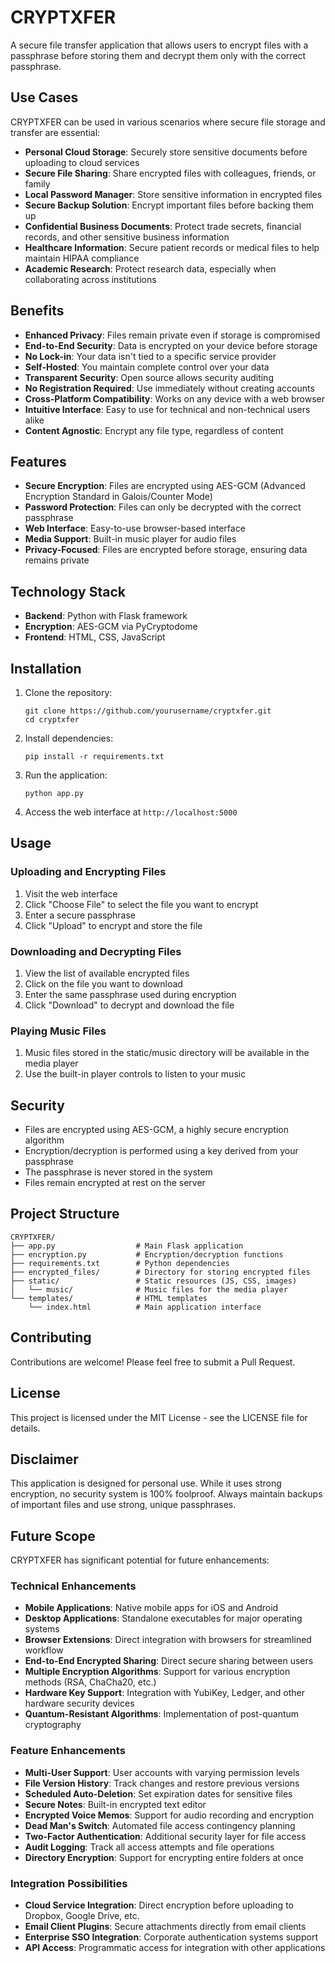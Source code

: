 # CRYPTXFER

A secure file transfer application that allows users to encrypt files with a passphrase before storing them and decrypt them only with the correct passphrase.

## Use Cases

CRYPTXFER can be used in various scenarios where secure file storage and transfer are essential:

- **Personal Cloud Storage**: Securely store sensitive documents before uploading to cloud services
- **Secure File Sharing**: Share encrypted files with colleagues, friends, or family
- **Local Password Manager**: Store sensitive information in encrypted files
- **Secure Backup Solution**: Encrypt important files before backing them up
- **Confidential Business Documents**: Protect trade secrets, financial records, and other sensitive business information
- **Healthcare Information**: Secure patient records or medical files to help maintain HIPAA compliance
- **Academic Research**: Protect research data, especially when collaborating across institutions

## Benefits

- **Enhanced Privacy**: Files remain private even if storage is compromised
- **End-to-End Security**: Data is encrypted on your device before storage
- **No Lock-in**: Your data isn't tied to a specific service provider
- **Self-Hosted**: You maintain complete control over your data
- **Transparent Security**: Open source allows security auditing
- **No Registration Required**: Use immediately without creating accounts
- **Cross-Platform Compatibility**: Works on any device with a web browser
- **Intuitive Interface**: Easy to use for technical and non-technical users alike
- **Content Agnostic**: Encrypt any file type, regardless of content

## Features

- **Secure Encryption**: Files are encrypted using AES-GCM (Advanced Encryption Standard in Galois/Counter Mode)
- **Password Protection**: Files can only be decrypted with the correct passphrase
- **Web Interface**: Easy-to-use browser-based interface
- **Media Support**: Built-in music player for audio files
- **Privacy-Focused**: Files are encrypted before storage, ensuring data remains private

## Technology Stack

- **Backend**: Python with Flask framework
- **Encryption**: AES-GCM via PyCryptodome
- **Frontend**: HTML, CSS, JavaScript

## Installation

1. Clone the repository:
   ```
   git clone https://github.com/yourusername/cryptxfer.git
   cd cryptxfer
   ```

2. Install dependencies:
   ```
   pip install -r requirements.txt
   ```

3. Run the application:
   ```
   python app.py
   ```

4. Access the web interface at `http://localhost:5000`

## Usage

### Uploading and Encrypting Files

1. Visit the web interface
2. Click "Choose File" to select the file you want to encrypt
3. Enter a secure passphrase
4. Click "Upload" to encrypt and store the file

### Downloading and Decrypting Files

1. View the list of available encrypted files
2. Click on the file you want to download
3. Enter the same passphrase used during encryption
4. Click "Download" to decrypt and download the file

### Playing Music Files

1. Music files stored in the static/music directory will be available in the media player
2. Use the built-in player controls to listen to your music

## Security

- Files are encrypted using AES-GCM, a highly secure encryption algorithm
- Encryption/decryption is performed using a key derived from your passphrase
- The passphrase is never stored in the system
- Files remain encrypted at rest on the server

## Project Structure

```
CRYPTXFER/
├── app.py                  # Main Flask application
├── encryption.py           # Encryption/decryption functions
├── requirements.txt        # Python dependencies
├── encrypted_files/        # Directory for storing encrypted files
├── static/                 # Static resources (JS, CSS, images)
│   └── music/              # Music files for the media player
└── templates/              # HTML templates
    └── index.html          # Main application interface
```

## Contributing

Contributions are welcome! Please feel free to submit a Pull Request.

## License

This project is licensed under the MIT License - see the LICENSE file for details.

## Disclaimer

This application is designed for personal use. While it uses strong encryption, no security system is 100% foolproof. Always maintain backups of important files and use strong, unique passphrases.

## Future Scope

CRYPTXFER has significant potential for future enhancements:

### Technical Enhancements
- **Mobile Applications**: Native mobile apps for iOS and Android
- **Desktop Applications**: Standalone executables for major operating systems
- **Browser Extensions**: Direct integration with browsers for streamlined workflow
- **End-to-End Encrypted Sharing**: Direct secure sharing between users
- **Multiple Encryption Algorithms**: Support for various encryption methods (RSA, ChaCha20, etc.)
- **Hardware Key Support**: Integration with YubiKey, Ledger, and other hardware security devices
- **Quantum-Resistant Algorithms**: Implementation of post-quantum cryptography

### Feature Enhancements
- **Multi-User Support**: User accounts with varying permission levels
- **File Version History**: Track changes and restore previous versions
- **Scheduled Auto-Deletion**: Set expiration dates for sensitive files
- **Secure Notes**: Built-in encrypted text editor
- **Encrypted Voice Memos**: Support for audio recording and encryption
- **Dead Man's Switch**: Automated file access contingency planning
- **Two-Factor Authentication**: Additional security layer for file access
- **Audit Logging**: Track all access attempts and file operations
- **Directory Encryption**: Support for encrypting entire folders at once

### Integration Possibilities
- **Cloud Service Integration**: Direct encryption before uploading to Dropbox, Google Drive, etc.
- **Email Client Plugins**: Secure attachments directly from email clients
- **Enterprise SSO Integration**: Corporate authentication systems support
- **API Access**: Programmatic access for integration with other applications
